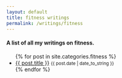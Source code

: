 ```yaml
---
layout: default
title: fitness writings
permalink: /writings/fitness
---
```


#### A list of all my writings on fitness. 

<ul>
  {% for post in site.categories.fitness %}
    <li>
    	<a href="{{ post.url }}">{{ post.title }}</a> <small>{{ post.date | date_to_string }}</small>
    </li>
  {% endfor %}
</ul>
